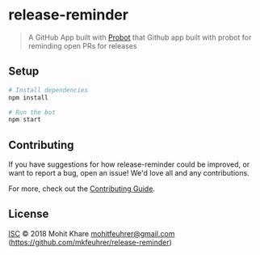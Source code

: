 # release-reminder

> A GitHub App built with [Probot](https://github.com/probot/probot) that Github app built with probot for reminding open PRs for releases 

## Setup

```sh
# Install dependencies
npm install

# Run the bot
npm start
```

## Contributing

If you have suggestions for how release-reminder could be improved, or want to report a bug, open an issue! We'd love all and any contributions.

For more, check out the [Contributing Guide](CONTRIBUTING.md).

## License

[ISC](LICENSE) © 2018 Mohit Khare <mohitfeuhrer@gmail.com> (https://github.com/mkfeuhrer/release-reminder)
